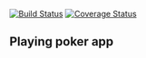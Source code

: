 [![Build Status](https://travis-ci.org/velmyk/playing-poker.svg?branch=master)](https://travis-ci.org/velmyk/playing-poker)
[![Coverage Status](https://coveralls.io/repos/github/velmyk/playing-poker/badge.svg?branch=master)](https://coveralls.io/github/velmyk/playing-poker?branch=master)

## Playing poker app